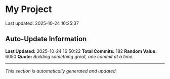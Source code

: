 # My Project


Last updated: 2025-10-24 16:25:37





























































































































































































































































































































































































































































































































































































## Auto-Update Information

**Last Updated:** 2025-10-24 16:50:22
**Total Commits:** 182
**Random Value:** 6050
**Quote:** _Building something great, one commit at a time._

---
_This section is automatically generated and updated._
